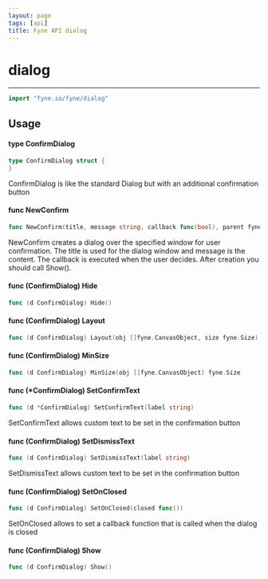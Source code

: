 ```yaml
---
layout: page
tags: [api]
title: Fyne API dialog
---
```


# dialog
---
```go
import "fyne.io/fyne/dialog"
```

## Usage

#### type ConfirmDialog

```go
type ConfirmDialog struct {
}
```

ConfirmDialog is like the standard Dialog but with an additional confirmation button

#### func  NewConfirm

```go
func NewConfirm(title, message string, callback func(bool), parent fyne.Window) *ConfirmDialog
```
NewConfirm creates a dialog over the specified window for user confirmation. The title is used for the dialog window and message is the content. The callback is executed when the user decides. After creation you should call Show().

#### func (ConfirmDialog) Hide

```go
func (d ConfirmDialog) Hide()
```

#### func (ConfirmDialog) Layout

```go
func (d ConfirmDialog) Layout(obj []fyne.CanvasObject, size fyne.Size)
```

#### func (ConfirmDialog) MinSize

```go
func (d ConfirmDialog) MinSize(obj []fyne.CanvasObject) fyne.Size
```

#### func (*ConfirmDialog) SetConfirmText

```go
func (d *ConfirmDialog) SetConfirmText(label string)
```
SetConfirmText allows custom text to be set in the confirmation button

#### func (ConfirmDialog) SetDismissText

```go
func (d ConfirmDialog) SetDismissText(label string)
```
SetDismissText allows custom text to be set in the confirmation button

#### func (ConfirmDialog) SetOnClosed

```go
func (d ConfirmDialog) SetOnClosed(closed func())
```
SetOnClosed allows to set a callback function that is called when the dialog is closed

#### func (ConfirmDialog) Show

```go
func (d ConfirmDialog) Show()
```
